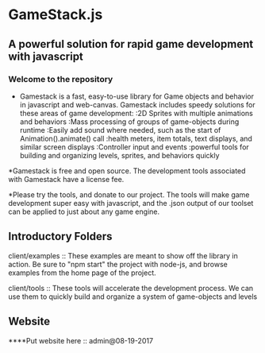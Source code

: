 GameStack.js
============

A powerful solution for rapid game development with javascript
--------------------------------------------------------------------

### Welcome to the repository ###

* Gamestack is a fast, easy-to-use library for Game objects and behavior in javascript and web-canvas. Gamestack includes
speedy solutions for these areas of game development:
  :2D Sprites with multiple animations and behaviors
  :Mass processing of groups of game-objects during runtime
  :Easily add sound where needed, such as the start of Animation().animate() call
  :health meters, item totals, text displays, and similar screen displays
  :Controller input and events
  :powerful tools for building and organizing levels, sprites, and behaviors quickly

*Gamestack is free and open source. The development tools associated with Gamestack have a license fee.

*Please try the tools, and donate to our project. The tools will make game development super easy with javascript, and the .json output of our toolset can be applied
to just about any game engine.


## Introductory Folders ##

client/examples :: These examples are meant to show off the library in action. Be sure to "npm start" the project with node-js, and browse examples from the home page of the project.

client/tools    :: These tools will accelerate the development process. We can use them to quickly build and organize a system of game-objects and levels

## Website ##

****Put website here :: admin@08-19-2017

